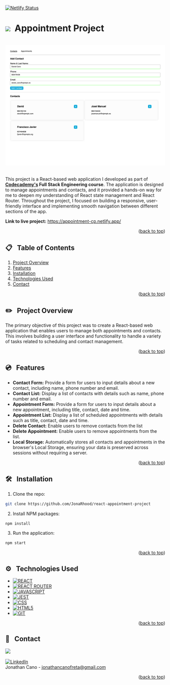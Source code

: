 <a id="readme-top"></a>

[![Netlify Status](https://api.netlify.com/api/v1/badges/55c42092-423b-44a8-b38e-f944c9eec621/deploy-status)](https://app.netlify.com/sites/appointment-cp/deploys)


# <img src="https://media.giphy.com/media/ffumjakqlYO2kaRPKL/giphy.gif?cid=790b7611krpdermigmst5mjlw59ha0zhrqh979x7gy7cdo3h&ep=v1_gifs_search&rid=giphy.gif&ct=s" width="30">&nbsp; Appointment Project 
<br />
<div align="center">
    <img src="./src/resources/img/img-webapp.png" alt="Logo" width="750" >
</div>
<br />

This project is a React-based web application I developed as part of **<a href="https://www.codecademy.com">Codecademy's</a> Full Stack Engineering course**. The application is designed to manage appointments and contacts, and it provided a hands-on way for me to deepen my understanding of React state management and React Router. Throughout the project, I focused on building a responsive, user-friendly interface and implementing smooth navigation between different sections of the app.

**Link to live project:** <a href="https://appointment-cp.netlify.app/">https://appointment-cp.netlify.app/</a><br/>



<p align="right">(<a href="#readme-top">back to top</a>)</p>

## 📋 &nbsp; Table of Contents

1. [Project Overview](#project-overview)
2. [Features](#features)
3. [Installation](#installation)
4. [Technologies Used](#technologies-used)
5. [Contact](#contact)

<p align="right">(<a href="#readme-top">back to top</a>)</p>


## ✏️ &nbsp; <a id="project-overview">Project Overview</a>

The primary objective of this project was to create a React-based web application that enables users to manage both appointments and contacts. This involves building a user interface and functionality to handle a variety of tasks related to scheduling and contact management.

<p align="right">(<a href="#readme-top">back to top</a>)</p>

## 💿 &nbsp; <a id="features">Features</a>

- **Contact Form:** Provide a form for users to input details about a new contact, including name, phone number and email.
- **Contact List:** Display a list of contacts with details such as name, phone number and email.
- **Appointment Form:** Provide a form for users to input details about a new appointment, including title, contact, date and time.
- **Appointment List:** Display a list of scheduled appointments with details such as title, contact, date and time.
- **Delete Contact:** Enable users to remove contacts from the list
- **Delete Appointment:** Enable users to remove appointments from the list.
- **Local Storage:** Automatically stores all contacts and appointments in the browser's Local Storage, ensuring your data is preserved across sessions without requiring a server.

<p align="right">(<a href="#readme-top">back to top</a>)</p>

## 🛠️ &nbsp; <a id="installation">Installation</a>

1. Clone the repo:
```bash
git clone https://github.com/JonaRhood/react-appointment-project
```

2. Install NPM packages:
```bash
npm install
```

3. Run the application:
```bash
npm start
```

<p align="right">(<a href="#readme-top">back to top</a>)</p>

## ⚙️ &nbsp; <a id="technologies-used">Technologies Used</a>

* [![REACT][REACT.js]][REACT-url]
* [![REACT ROUTER][REACTROUTER.js]][REACTROUTER-url]
* [![JAVASCRIPT][JAVASCRIPT.js]][JAVASCRIPT-url]
* [![JEST][JEST.js]][JEST-url]
* [![CSS][CSS.js]][CSS-url]
* [![HTML5][HTML5.js]][HTML5-url]
* [![GIT][GIT.js]][GIT-url]

<p align="right">(<a href="#readme-top">back to top</a>)</p>

## 👤 &nbsp; <a id="contact">Contact</a>

<a href="https://github.com/JonaRhood/react-projects/graphs/contributors">
  <img src="https://contrib.rocks/image?repo=JonaRhood/react-projects" />
</a>

[![LinkedIn][linkedin-shield]][linkedin-url] <br />
Jonathan Cano -  jonathancanofreta@gmail.com

<p align="right">(<a href="#readme-top">back to top</a>)</p>

[product-screenshot]: ./src/resources/img/screen2.png
[linkedin-shield]: https://img.shields.io/badge/-LinkedIn-blue.svg?style=for-the-badge&logo=linkedin&colorBlue
[linkedin-url]: https://www.linkedin.com/in/jonathancanocalduch
[React.js]: https://img.shields.io/badge/React-20232A?style=for-the-badge&logo=react&logoColor=61DAFB
[React-url]: https://reactjs.org/
[Reactrouter.js]: https://img.shields.io/badge/React%20router-20232A?style=for-the-badge&logo=reactrouter&logoColor=white
[Reactrouter-url]: https://reactrouter.com/
[Javascript.js]: https://img.shields.io/badge/Javascript-3b473e?style=for-the-badge&logo=JavaScript&logoColor=Y
[Javascript-url]: https://developer.mozilla.org/es/docs/Web/JavaScript
[Jest.js]: https://img.shields.io/badge/Jest.js-20232A?style=for-the-badge&logo=jest&logoColor=orange
[Jest-url]: https://jestjs.io/
[CSS.js]: https://img.shields.io/badge/CSS3-001569?style=for-the-badge&logo=css3&logoColor=306af1
[CSS-url]: https://developer.mozilla.org/es/docs/Web/CSS
[HTML5.js]: https://img.shields.io/badge/HTML5-2d1f09?style=for-the-badge&logo=html5&logoColor=e8571f
[HTML5-url]: https://developer.mozilla.org/es/docs/Glossary/HTML5
[Git.js]: https://img.shields.io/badge/git-002c05?style=for-the-badge&logo=git&logoColor=e8571f
[Git-url]: https://git-scm.com/
